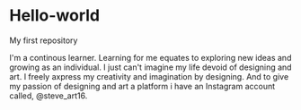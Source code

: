 # Hello-world
My first repository

I'm a continous learner. Learning for me equates to exploring new ideas and growing as an individual. I just can't imagine my life devoid of designing and art. I freely axpress my creativity and imagination by designing. And to give my passion of designing and art a platform i have an Instagram account called, @steve_art16.
